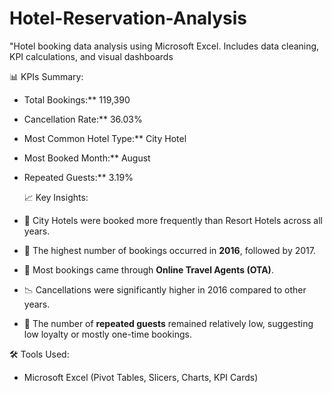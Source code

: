 # Hotel-Reservation-Analysis
"Hotel booking data analysis using Microsoft Excel. Includes data cleaning, KPI calculations, and visual dashboards

📊 KPIs Summary:
- Total Bookings:** 119,390
- Cancellation Rate:** 36.03%
- Most Common Hotel Type:** City Hotel
- Most Booked Month:** August
- Repeated Guests:** 3.19%




  📈 Key Insights:
- 🏨 City Hotels were booked more frequently than Resort Hotels across all years.
- 📅 The highest number of bookings occurred in **2016**, followed by 2017.
- 🛫 Most bookings came through **Online Travel Agents (OTA)**.
- 📉 Cancellations were significantly higher in 2016 compared to other years.
- 👥 The number of **repeated guests** remained relatively low, suggesting low loyalty or mostly one-time bookings.




🛠 Tools Used:
- Microsoft Excel (Pivot Tables, Slicers, Charts, KPI Cards)

